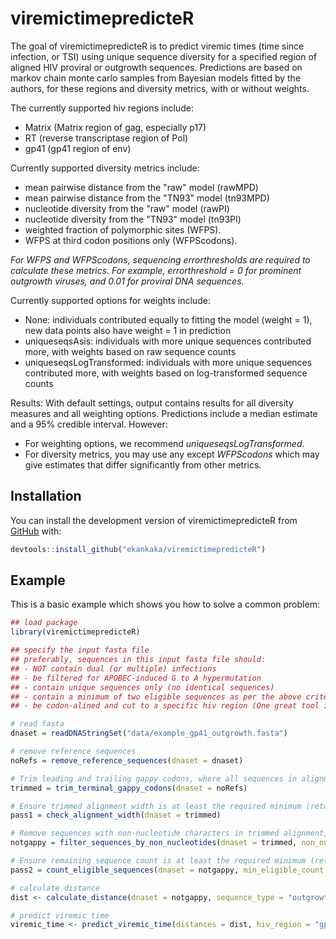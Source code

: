 
# viremictimepredicteR

<!-- badges: start -->
<!-- badges: end -->

The goal of viremictimepredicteR is to predict viremic times (time since infection, or TSI) using unique sequence diversity for a specified region of aligned HIV proviral or outgrowth sequences. Predictions are based on markov chain monte carlo samples from Bayesian models fitted by the authors, for these regions and diversity metrics, with or without weights.

The currently supported hiv regions include:
- Matrix (Matrix region of gag, especially p17)
- RT (reverse transcriptase region of Pol)
- gp41 (gp41 region of env)

Currently supported diversity metrics include:
- mean pairwise distance from the "raw" model (rawMPD)
- mean pairwise distance from the "TN93" model (tn93MPD)
- nucleotide diversity from the "raw" model (rawPI)
- nucleotide diversity from the "TN93" model (tn93PI)
- weighted fraction of polymorphic sites (WFPS).
- WFPS at third codon positions only (WFPScodons).

*For WFPS and WFPScodons, sequencing errorthresholds are required to calculate these metrics. For example, errorthreshold = 0 for prominent outgrowth viruses, and 0.01 for proviral DNA sequences.*

Currently supported options for weights include:
- None: individuals contributed equally to fitting the model (weight = 1), new data points also have weight = 1 in prediction
- uniqueseqsAsis: individuals with more unique sequences contributed more, with weights based on raw sequence counts
- uniqueseqsLogTransformed:  individuals with more unique sequences contributed more, with weights based on log-transformed sequence counts

Results:
With default settings, output contains results for all diversity measures and all weighting options. Predictions include a median estimate and a 95% credible interval. However:
- For weighting options, we recommend *uniqueseqsLogTransformed*. 
- For diversity metrics, you may use any except *WFPScodons* which may give estimates that differ significantly from other metrics.

## Installation

You can install the development version of viremictimepredicteR from [GitHub](https://github.com/) with: 

``` r
devtools::install_github("ekankaka/viremictimepredicteR")
```

## Example

This is a basic example which shows you how to solve a common problem:

``` r
## load package
library(viremictimepredicteR)

## specify the input fasta file
## preferably, sequences in this input fasta file should:
## - NOT contain dual (or multiple) infections
## - be filtered for APOBEC-induced G to A hypermutation
## - contain unique sequences only (no identical sequences)
## - contain a minimum of two eligible sequences as per the above criteria.
## - be codon-alined and cut to a specific hiv region (One great tool is Gene cutter from los alamos) 

# read fasta
dnaset = readDNAStringSet("data/example_gp41_outgrowth.fasta")

# remove reference sequences
noRefs = remove_reference_sequences(dnaset = dnaset)

# Trim leading and trailing gappy codons, where all sequences in alignment have gappy codons
trimmed = trim_terminal_gappy_codons(dnaset = noRefs)

# Ensure trimmed alignment width is at least the required minimum (returns TRUE or FALSE)
pass1 = check_alignment_width(dnaset = trimmed)

# Remove sequences with non-nucleotide characters in trimmed alignment, beyond a specified threshold
notgappy = filter_sequences_by_non_nucleotides(dnaset = trimmed, non_nucleotide_threshold = 0.25)

# Ensure remaining sequence count is at least the required minimum (returns TRUE or FALSE)
pass2 = count_eligible_sequences(dnaset = notgappy, min_eligible_count = 2)

# calculate distance
dist <- calculate_distance(dnaset = notgappy, sequence_type = "outgrowth")

# predict viremic time
viremic_time <- predict_viremic_time(distances = dist, hiv_region = "gp41")

```

